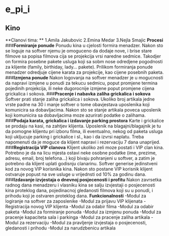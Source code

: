 # e_pi_i
## **Kino**
**Clanovi tima: **
1.Amila Jakubovic 
2.Emina Medar
3.Nejla Smajic
**Procesi**
###**Formiranje ponude**
Ponudu kina u cjelosti formira menadzer. Nakon sto se loguje na softver njemu je omoguceno da dodaje nove, i brise stare  filmove sa popisa filmova cija se projekcija vrsi naredne sedmice. Takodjer on formira posebne pakete usluga koji sa sobm nose odredjene pogodnosti za klijente (family, birthiday, lady... pakete). Prilikom formiranja ponude menadzer odredjuje cijene  karata za projekcije, kao  cijene posebnih paketa.
###**Izmjena  ponude**
Nakon logovanja na softver menadzer je u mogucnosti da napravi izmjene u ponudi za tekucu sedmicu, poput promjene termina pojedinih projekcija, ili neke dugorocnije izmjene poput promjene cijena grickalica i sokova.
###**Pracenje i nabavka zaliha grickalica i sokova**
Softver prati stanje zaliha grickalica i sokova. Ukoliko broj artikala jedne vrste padne na 30 i manje softver o tome obavjestava uposlenika koji komunicira sa dobavljacima. Nakon sto se stanje artikala poveca uposlenik koji komunicira sa dobavljacima moze azurirati podatke o zalihama.
###**Podaja karata, grickalica i izdavanje parking prostora**
Karte i grickalice se prodaju na kasi, na zahtjev klijenta. Uposlenik na blagajni/blagajnik je tu da pomogne klijentu pri izboru filma, ili eventualno,  nekog od paketa usluga koji ukljucuje parking i grickalice i sl., kao i da izvrsi naplatu. Treba napomenuti da je moguce da klijent napravi i rezervaciju 7 dana unaprijed.
###**Registracija VIP clanova**
Klijent ukoliko zeli moze postati i VIP clan kina. Potrebno je da na licu mjesta ostavi neke osobne podatke (ime, prezime, adresu, email, broj telefona...) koji bivaju pohranjeni u softver, a zatim je potrebno da klijent uplati godisnju clanarinu. Softver generise jedinstveni kod za novog VIP korisnika kina. Nakon sto postane VIP korisnik klijent ostvaruje popust na sve usluge u vrijednsti od 10% za godinu dana.
###**Izdavanje izvjestaja o dnevnoj posjecenosti i profitu**
Nakon zavrsetka radnog dana menadzeru i vlasniku kina se salju izvjestaji o posjecenosti kina proteklog dana, pojedinacnoj gledanosti filmova koji su u ponudi, i prihodu koji je ostvaren proteklog dana.
**Funkcionalnosti**
-Modul za logiranje na softver za zaposlenike
-Modul za prijavu VIP klijenata
-Registracija novog VIP klijenta
-Modul za odabir filma
-Modul za odabir paketa
-Modul za formiranje ponuda
-Modul za izmjenu ponuda
-Modul za pracenje kapaciteta sala i parkinga
-Modul za pracenje zaliha artikala
-Modul za rezervaciju
-Modul za pravljenje izvjestaja o posjecenosti, gledanosti i prihodu
-Modul za narudzbenicu artikala
